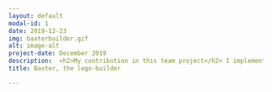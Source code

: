 ```yaml
---
layout: default
modal-id: 1
date: 2019-12-23
img: baxterbuilder.gif
alt: image-alt
project-date: December 2019
description:  <h2>My contribution in this team project</h2> I implemented the whole node for computer vision, which detects AR blocks, red lego blocks and does inverse projection to find the 3D location of a point on a known plane corresponding to a pixel on the camera. I also setup the RoS pipeline for the whole project and integrated my node into our RoS pipeline <br><br><h2> Overview </h2> For this project, Baxter assembles a MEGA BLOKS pyramid from the blocks provided by the user. The flow is:<ul><li>The Blocks that can be picked up are detected on Baxter's camera image using OpenCV</li><li>Among all detected blocks, a block is chosen at random and its 3D location is estimated</li><li>The block is picked up and moved to the drop location using position control in Moveit</li><li> The block is pressed against the plate by using force control in Moveit and finally, as a double check, the gripper hand is pushed against the block to ensure that the block is pushed in.</ul><br><br><h2>detailed explanation</h2> <br><br><h4>computer vision</h4>We used the Baxter's right hand to observe the base plate, spot a red brick and determine its position for pickup. First to know the plane in which the base plate is located, all AR frames visible in the camera's field of view are detected. Then the pre-calibrated intrinsic camera parameters are used to find inverse projection ray corresponding to a pixel on the camera's sensor. Then the 3D location corresponding to a pixel is calculated by finding the intersection of the inverse projected ray and ground plane defined by one of AR tags. The 3D point corresponding to the pixel is determined in multiple AR frames and then these points are converted to the Baxter world frame representation. As a result, we get multiple points in world frame that correspond to the same pixel in Baxter's camera image but obtained using different AR frames as reference. The median of all those points is found out and that point is taken to be the true 3D location corresponding to the pixel in the image. Reason why we use multiple AR frames when one should be sufficient in theory - Sometimes AR tags are affected by lighting and their 3D pose with respect to the camera oscillates. Even worse sometimes, they are not detected. Using multiple AR tags this way increases both the roboustness and the precision of the system. We were able to locate points within +/- 1 cm accuracy through this process.<br><br> <h4>Pickup and Placning</h4>We then use move it to move Baxter's left arm to the block pickup location, pickup the block by controlling gripper through Baxter's native libraries and then use move it again to move the blocks to a pre-configured goal location. Position control was used to move Baxter's arm to pickup and drop locations. We had standoff points before the pickup and drop, that were designed to be a few cms above the actual pickup and drop location. When placing the block, we used force control to press the block against the plate. The whole process is repeated until 3 blocks are placed to construct a small pyramid. A video showing this whole process in action is shown below but it should be noted that the video has been sped up 3x for viewing convenience <br><br><iframe width="560" height="315" src="https://www.youtube.com/embed/mz1FwBR94og" frameborder="0" allow="accelerometer; autoplay; encrypted-media; gyroscope; picture-in-picture" allowfullscreen></iframe><br><br> If you want to know more on the project, please check out the <a href="https://github.com/senthilpalanisamy/final-project-megabloks" target="_blank">code</a> in github.
title: Baxter, the lego-builder 

---
```

